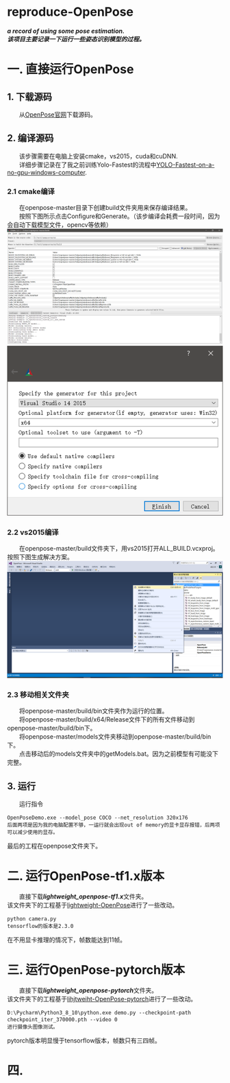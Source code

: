 # reproduce-OpenPose
***a record of using some pose estimation.***    
***该项目主要记录一下运行一些姿态识别模型的过程。***  
# 一. 直接运行OpenPose  
## 1. 下载源码  
&emsp;&emsp;从[OpenPose官网](https://github.com/CMU-Perceptual-Computing-Lab/openpose)下载源码。  
## 2. 编译源码  
&emsp;&emsp;该步骤需要在电脑上安装cmake，vs2015，cuda和cuDNN.  
&emsp;&emsp;详细步骤记录在了我之前训练Yolo-Fastest的流程中[YOLO-Fastest-on-a-no-gpu-windows-computer](https://github.com/Charlie839242/YOLO-Fastest-on-a-no-gpu-windows-computer).  
### 2.1 cmake编译  
&emsp;&emsp;在openpose-master目录下创建build文件夹用来保存编译结果。  
&emsp;&emsp;按照下图所示点击Configure和Generate。（该步编译会耗费一段时间，因为会自动下载模型文件，opencv等依赖）  
![image](https://github.com/Charlie839242/reproduce-OpenPose/blob/main/img/cmake_0.jpg)  
![image](https://github.com/Charlie839242/reproduce-OpenPose/blob/main/img/cmake_1.jpg)   
### 2.2 vs2015编译  
&emsp;&emsp;在openpose-master/build文件夹下，用vs2015打开ALL_BUILD.vcxproj。按照下图生成解决方案。  
![image](https://github.com/Charlie839242/reproduce-OpenPose/blob/main/img/vs2015.jpg)  
### 2.3 移动相关文件夹  
&emsp;&emsp;将openpose-master/build/bin文件夹作为运行的位置。  
&emsp;&emsp;将openpose-master/build/x64/Release文件下的所有文件移动到openpose-master/build/bin下。  
&emsp;&emsp;将openpose-master/models文件夹移动到openpose-master/build/bin下。  
&emsp;&emsp;点击移动后的models文件夹中的getModels.bat。因为之前模型有可能没下完整。 
## 3. 运行  
&emsp;&emsp;运行指令  
```
OpenPoseDemo.exe --model_pose COCO --net_resolution 320x176  
后面两项是因为我的电脑配置不够，一运行就会出现out of memory的显卡显存报错，后两项可以减少使用的显存。
```
最后的工程在openpose文件夹下。 
# 二. 运行OpenPose-tf1.x版本  
&emsp;&emsp;直接下载***lightweight_openpose-tf1.x***文件夹。  
该文件夹下的工程基于[lightweight-OpenPose](https://github.com/murdockhou/lightweight_openpose)进行了一些改动。  
```
python camera.py
tensorflow的版本是2.3.0
```
在不用显卡推理的情况下，帧数能达到11帧。  
# 三. 运行OpenPose-pytorch版本  
&emsp;&emsp;直接下载***lightweight_openpose-pytorch***文件夹。  
该文件夹下的工程基于[lihjtweiht-OpenPose-pytorch](https://github.com/Daniil-Osokin/lightweight-human-pose-estimation.pytorch)进行了一些改动。  
```
D:\Pycharm\Python3_8_10\python.exe demo.py --checkpoint-path checkpoint_iter_370000.pth --video 0
进行摄像头图像测试。
```
pytorch版本明显慢于tensorflow版本，帧数只有三四帧。  
# 四. 



